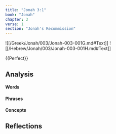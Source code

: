 ```yaml
---
title: "Jonah 3:1"
book: "Jonah"
chapter: 3
verse: 1
section: "Jonah's Recommission"
---
```

![[/Greek/Jonah/003/Jonah-003-001G.md#Text]]
![[/Hebrew/Jonah/003/Jonah-003-001H.md#Text]]

{{Perfect}}

## Analysis

#### Words

#### Phrases

#### Concepts

## Reflections
